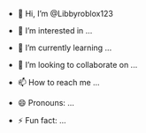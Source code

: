- 👋 Hi, I’m @Libbyroblox123
- 👀 I’m interested in ...
- 🌱 I’m currently learning ...
- 💞️ I’m looking to collaborate on ...

- 📫 How to reach me ...
- 😄 Pronouns: ...
- ⚡ Fun fact: ...

<!---
Libbyroblox123/Libbyroblox123 is a ✨ special ✨ repository because its `README.md` (this file) appears on your GitHub profile.
You can click the Preview link to take a look at your changes.
--->
